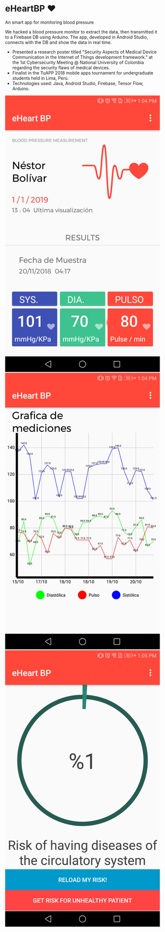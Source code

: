 # eHeartBP :heart:
An smart app for monitoring blood pressure


We hacked a blood pressure monitor to extract the data, then transmitted it to a Firebase DB using Arduino. The app, developed in Android Studio, connects with the DB and show the data in real time.

- Presented a research poster titled "Security Aspects of Medical Device Communication in the Internet of Things development framework." at the 1st Cybersecurity Meeting @ National University of Colombia regarding the security flaws of medical devices.
- Finalist in the TuAPP 2018 mobile apps tournament for undergraduate students held in Lima, Perú.
- Technologies used: Java, Android Studio, Firebase, Tensor Flow, Arduino.

![Screenshot 1](https://github.com/dfzunigah/eHeartBP/blob/master/resources/Screen01.png?raw=true)
![Screenshot 2](https://github.com/dfzunigah/eHeartBP/blob/master/resources/Screen02.png?raw=true)
![Screenshot 3](https://github.com/dfzunigah/eHeartBP/blob/master/resources/Screen03.png?raw=true)
